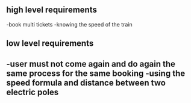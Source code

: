 ## high level requirements
-book multi tickets
-knowing the speed of the train


## low level requirements
-user must not come again and do again the same process for the same booking
-using the speed formula and distance between two electric poles
-